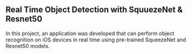 ## Real Time Object Detection with SquuezeNet & Resnet50

In this project, an application was developed that can perform object recognition on iOS devices in real time using pre-trained SqueezeNet and Resnet50 models.




